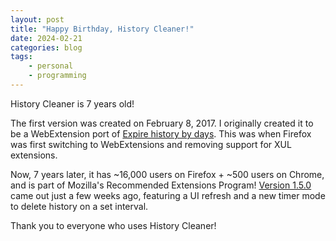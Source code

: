 ```yaml
---
layout: post
title: "Happy Birthday, History Cleaner!"
date: 2024-02-21
categories: blog
tags:
    - personal
    - programming
---
```


History Cleaner is 7 years old!

The first version was created on February 8, 2017. I originally created it to be a WebExtension port of [Expire history by days](https://addons.mozilla.org/en-US/firefox/addon/expire-history-by-days/). This was when Firefox was first switching to WebExtensions and removing support for XUL extensions.

Now, 7 years later, it has ~16,000 users on Firefox + ~500 users on Chrome, and is part of Mozilla's Recommended Extensions Program! [Version 1.5.0](https://github.com/Rayquaza01/HistoryCleaner/releases/tag/v1.5.0) came out just a few weeks ago, featuring a UI refresh and a new timer mode to delete history on a set interval.

Thank you to everyone who uses History Cleaner!

